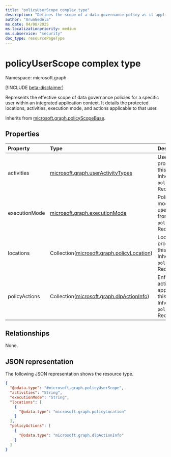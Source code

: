 ```yaml
---
title: "policyUserScope complex type"
description: "Defines the scope of a data governance policy as it applies to a specific user."
author: "ArunGedela"
ms.date: 04/08/2025
ms.localizationpriority: medium
ms.subservice: "security"
doc_type: resourcePageType
---
```


# policyUserScope complex type

Namespace: microsoft.graph

[!INCLUDE [beta-disclaimer](../../includes/beta-disclaimer.md)]

Represents the effective scope of data governance policies for a specific user within an integrated application context. It details the protected locations, activities, execution mode, and actions applicable to that user.

Inherits from [microsoft.graph.policyScopeBase](../resources/policyscopebase.md).

## Properties

|Property|Type|Description|
|:---|:---|:---|
|activities|[microsoft.graph.userActivityTypes](../resources/useractivitytypes.md)|User activities protected for this user. Inherited from `policyScopeBase`. Required.|
|executionMode|[microsoft.graph.executionMode](../resources/executionmode.md)|Policy execution mode for this user. Inherited from `policyScopeBase`. Required.|
|locations|Collection([microsoft.graph.policyLocation](../resources/policylocation.md))|Locations protected for this user. Inherited from `policyScopeBase`. Required.|
|policyActions|Collection([microsoft.graph.dlpActionInfo](../resources/dlpactioninfo.md))|Enforcement actions applicable to this user. Inherited from `policyScopeBase`. Required.|

## Relationships

None.

## JSON representation

The following JSON representation shows the resource type.
<!-- {
  "blockType": "resource",
  "baseType": "microsoft.graph.policyScopeBase",
  "@odata.type": "microsoft.graph.policyUserScope"
}
-->
``` json
{
  "@odata.type": "#microsoft.graph.policyUserScope",
  "activities": "String",
  "executionMode": "String",
  "locations": [
    {
      "@odata.type": "microsoft.graph.policyLocation"
    }
  ],
  "policyActions": [
    {
      "@odata.type": "microsoft.graph.dlpActionInfo"
    }
  ]
}
```
